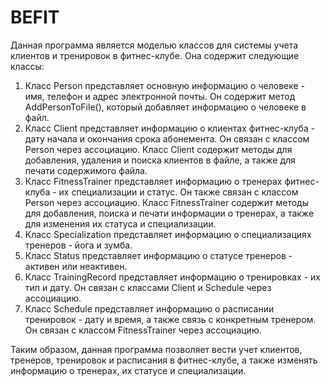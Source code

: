 # BEFIT
Данная программа является моделью классов для системы учета клиентов и тренировок в фитнес-клубе. Она содержит следующие классы:

1. Класс Person представляет основную информацию о человеке - имя, телефон и адрес электронной почты. Он содержит метод AddPersonToFile(), который добавляет информацию о человеке в файл.
2. Класс Client представляет информацию о клиентах фитнес-клуба - дату начала и окончания срока абонемента. Он связан с классом Person через ассоциацию. Класс Client содержит методы для добавления, удаления и поиска клиентов в файле, а также для печати содержимого файла.
3. Класс FitnessTrainer представляет информацию о тренерах фитнес-клуба - их специализации и статус. Он также связан с классом Person через ассоциацию. Класс FitnessTrainer содержит методы для добавления, поиска и печати информации о тренерах, а также для изменения их статуса и специализации.
4. Класс Specialization представляет информацию о специализациях тренеров - йога и зумба.
5. Класс Status представляет информацию о статусе тренеров - активен или неактивен.
6. Класс TrainingRecord представляет информацию о тренировках - их тип и дату. Он связан с классами Client и Schedule через ассоциацию.
7. Класс Schedule представляет информацию о расписании тренировок - дату и время, а также связь с конкретным тренером. Он связан с классом FitnessTrainer через ассоциацию.

Таким образом, данная программа позволяет вести учет клиентов, тренеров, тренировок и расписания в фитнес-клубе, а также изменять информацию о тренерах, их статусе и специализации.
